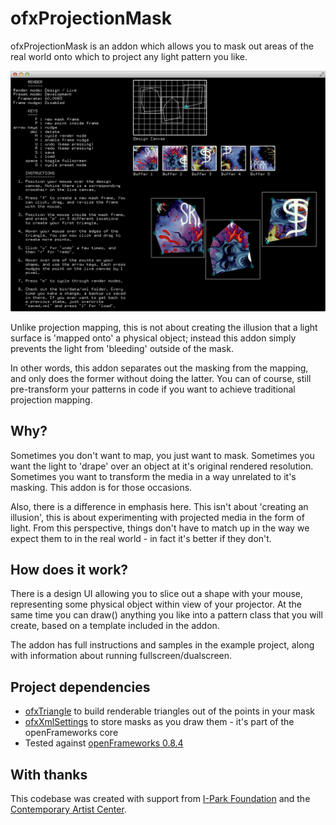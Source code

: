 ofxProjectionMask
=================
ofxProjectionMask is an addon which allows you to mask out areas of the real world onto which to project any light pattern you like.

![A screenshot of the mask designer UI](screenshot.png)

Unlike projection mapping, this is not about creating the illusion that a light surface is 'mapped onto' a physical object; instead this addon simply prevents the light from 'bleeding' outside of the mask.

In other words, this addon separates out the masking from the mapping, and only does the former without doing the latter. You can of course, still pre-transform your patterns in code if you want to achieve traditional projection mapping.

Why?
----
Sometimes you don't want to map, you just want to mask. Sometimes you want the light to 'drape' over an object at it's original rendered resolution. Sometimes you want to transform the media in a way unrelated to it's masking. This addon is for those occasions.

Also, there is a difference in emphasis here. This isn't about 'creating an illusion', this is about experimenting with projected media in the form of light. From this perspective, things don't have to match up in the way we expect them to in the real world - in fact it's better if they don't.

How does it work?
-----------------
There is a design UI allowing you to slice out a shape with your mouse, representing some physical object within view of your projector. At the same time you can draw() anything you like into a pattern class that you will create, based on a template included in the addon.

The addon has full instructions and samples in the example project, along with information about running fullscreen/dualscreen.

Project dependencies
--------------------
- [ofxTriangle](https://github.com/obviousjim/ofxTriangle) to build renderable triangles out of the points in your mask
- [ofxXmlSettings](http://www.openframeworks.cc/documentation/ofxXmlSettings/ofxXmlSettings.html) to store masks as you draw them - it's part of the openFrameworks core
- Tested against [openFrameworks 0.8.4](http://openframeworks.cc/download/)

With thanks
-----------
This codebase was created with support from [I-Park Foundation](http://www.i-park.org/) and the [Contemporary Artist Center](http://www.cactroy.org/).